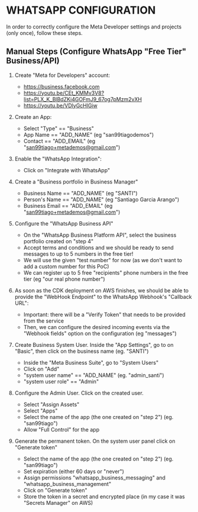 # WHATSAPP CONFIGURATION

In order to correctly configure the Meta Developer settings and projects (only once), follow these steps.

## Manual Steps (Configure WhatsApp "Free Tier" Business/API)

1. Create "Meta for Developers" account:

   - https://business.facebook.com
   - https://youtu.be/CEt_KMMv3V8?list=PLX_K_BlBdZKi4GOFmJ9_67og7pMzm2vXH
   - https://youtu.be/VDlyGcHlGiw

2. Create an App:

   - Select "Type" == "Business"
   - App Name == "ADD_NAME" (eg "san99tiagodemos")
   - Contact == "ADD_EMAIL" (eg "san99tiago+metademos@gmail.com")

3. Enable the "WhatsApp Integration":

   - Click on "Integrate with WhatsApp"

4. Create a "Business portfolio in Business Manager"

   - Business Name == "ADD_NAME" (eg "SANTI")
   - Person's Name == "ADD_NAME" (eg "Santiago Garcia Arango")
   - Business Email == "ADD_EMAIL" (eg "san99tiago+metademos@gmail.com")

5. Configure the "WhatsApp Business API"

   - On the "WhatsApp Business Platform API", select the business portfolio created on "step 4"
   - Accept terms and conditions and we should be ready to send messages to up to 5 numbers in the free tier!
   - We will use the given "test number" for now (as we don't want to add a custom number for this PoC)
   - We can register up to 5 free "recipients" phone numbers in the free tier (eg "our real phone number")

6. As soon as the CDK deployment on AWS finishes, we should be able to provide the "WebHook Endpoint" to the WhatsApp Webhook's "Callback URL":

   - Important: there will be a "Verify Token" that needs to be provided from the service
   - Then, we can configure the desired incoming events via the "Webhook fields" option on the configuration (eg "messages")

7. Create Business System User. Inside the "App Settings", go to on "Basic", then click on the business name (eg. "SANTI")

   - Inside the "Meta Business Suite", go to "System Users"
   - Click on "Add"
   - "system user name" == "ADD_NAME" (eg. "admin_santi")
   - "system user role" == "Admin"

8. Configure the Admin User. Click on the created user.

   - Select "Assign Assets"
   - Select "Apps"
   - Select the name of the app (the one created on "step 2") (eg. "san99tiago")
   - Allow "Full Control" for the app

9. Generate the permanent token. On the system user panel click on "Generate token"
   - Select the name of the app (the one created on "step 2") (eg. "san99tiago")
   - Set expiration (either 60 days or "never")
   - Assign permissions "whatsapp_business_messaging" and "whatsapp_business_management"
   - Click on "Generate token"
   - Store the token in a secret and encrypted place (in my case it was "Secrets Manager" on AWS)

